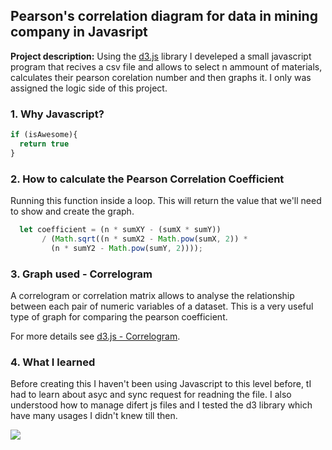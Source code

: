 ## Pearson's correlation diagram for data in mining company in Javasript

**Project description:** Using the [d3.js](https://d3js.org/) library I develeped a small javascript program that recives a csv file and allows to select n ammount of materials, calculates their pearson corelation number and then graphs it. I only was assigned the logic side of this project. 

### 1. Why Javascript?

```javascript
if (isAwesome){
  return true
}
```

### 2. How to calculate the Pearson Correlation Coefficient

Running this function inside a loop. This will return the value that we'll need to show and create the graph.

```javascript
  let coefficient = (n * sumXY - (sumX * sumY))
       / (Math.sqrt((n * sumX2 - Math.pow(sumX, 2)) *
         (n * sumY2 - Math.pow(sumY, 2))));
```

### 3. Graph used - Correlogram

A correlogram or correlation matrix allows to analyse the relationship between each pair of numeric variables of a dataset. This is a very useful type of graph for comparing the pearson coefficient. 

For more details see [d3.js - Correlogram](https://www.d3-graph-gallery.com/correlogram.html).

### 4. What I learned

Before creating this I haven't been using Javascript to this level before, tI had to learn about asyc and sync request for readning the file. I also understood how to manage difert js files and I tested the d3 library which have many usages I didn't knew till then. 

<img src="images/pearson.jpg?raw=true"/>
